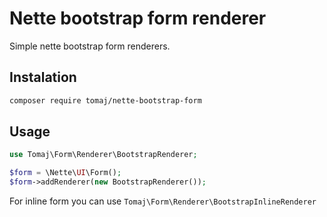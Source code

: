 Nette bootstrap form renderer
=============================

Simple nette bootstrap form renderers.

Instalation
-----------

```sh
composer require tomaj/nette-bootstrap-form
```

Usage
-----

```php
use Tomaj\Form\Renderer\BootstrapRenderer;

$form = \Nette\UI\Form();
$form->addRenderer(new BootstrapRenderer());
```

For inline form you can use ```Tomaj\Form\Renderer\BootstrapInlineRenderer```

